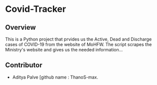 # Covid-Tracker
## Overview

This is a Python project that prvides us the Active, Dead and Discharge cases of COVID-19 from the website of MoHFW. The script scrapes the Ministry's website and gives us the needed information...

## Contributor
- Aditya Palve [github name : ThanoS-max.
